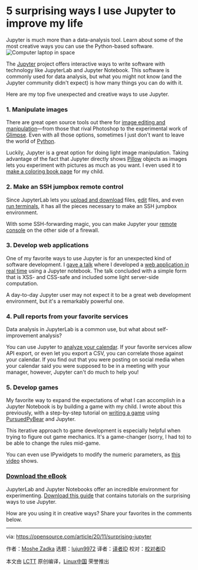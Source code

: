 [#]: collector: (lujun9972)
[#]: translator: (wxy)
[#]: reviewer: ( )
[#]: publisher: ( )
[#]: url: ( )
[#]: subject: (5 surprising ways I use Jupyter to improve my life)
[#]: via: (https://opensource.com/article/20/11/surprising-jupyter)
[#]: author: (Moshe Zadka https://opensource.com/users/moshez)

5 surprising ways I use Jupyter to improve my life
======
Jupyter is much more than a data-analysis tool. Learn about some of the
most creative ways you can use the Python-based software.
![Computer laptop in space][1]

The [Jupyter][2] project offers interactive ways to write software with technology like JupyterLab and Jupyter Notebook. This software is commonly used for data analysis, but what you might not know (and the Jupyter community didn't expect) is how many things you can do with it.

Here are my top five unexpected and creative ways to use Jupyter.

### 1\. Manipulate images

There are great open source tools out there for [image editing and manipulation][3]—from those that rival Photoshop to the experimental work of [Glimpse][4]. Even with all those options, sometimes I just don't want to leave the world of [Python][5].

Luckily, Jupyter is a great option for doing light image manipulation. Taking advantage of the fact that Jupyter directly shows [Pillow][6] objects as images lets you experiment with pictures as much as you want. I even used it to [make a coloring book page][7] for my child.

### 2\. Make an SSH jumpbox remote control

Since JupyterLab lets you [upload and download][8] files, [edit][9] files, and even [run terminals][10], it has all the pieces necessary to make an SSH jumpbox environment.

With some SSH-forwarding magic, you can make Jupyter your [remote console][11] on the other side of a firewall.

### 3\. Develop web applications

One of my favorite ways to use Jupyter is for an unexpected kind of software development. I [gave a talk][12] where I developed a [web application in real time][13] using a Jupyter notebook. The talk concluded with a simple form that is XSS- and CSS-safe and included some light server-side computation.

A day-to-day Jupyter user may not expect it to be a great web development environment, but it's a remarkably powerful one.

### 4\. Pull reports from your favorite services

Data analysis in JupyterLab is a common use, but what about self-improvement analysis?

You can use Jupyter to [analyze your calendar][14]. If your favorite services allow API export, or even let you export a CSV, you can correlate those against your calendar. If you find out that you were posting on social media when your calendar said you were supposed to be in a meeting with your manager, however, Jupyter can't do much to help you!

### 5\. Develop games

My favorite way to expand the expectations of what I can accomplish in a Jupyter Notebook is by building a game with my child. I wrote about this previously, with a step-by-step tutorial on [writing a game][15] using [PursuedPyBear][16] and Jupyter.

This iterative approach to game development is especially helpful when trying to figure out game mechanics. It's a game-changer (sorry, I had to) to be able to change the rules mid-game.

You can even use IPywidgets to modify the numeric parameters, as [this video][17] shows.

### [Download the eBook][18]

JupyterLab and Jupyter Notebooks offer an incredible environment for experimenting. [Download this guide][18] that contains tutorials on the surprising ways to use Jupyter. 

How are you using it in creative ways? Share your favorites in the comments below.

--------------------------------------------------------------------------------

via: https://opensource.com/article/20/11/surprising-jupyter

作者：[Moshe Zadka][a]
选题：[lujun9972][b]
译者：[译者ID](https://github.com/译者ID)
校对：[校对者ID](https://github.com/校对者ID)

本文由 [LCTT](https://github.com/LCTT/TranslateProject) 原创编译，[Linux中国](https://linux.cn/) 荣誉推出

[a]: https://opensource.com/users/moshez
[b]: https://github.com/lujun9972
[1]: https://opensource.com/sites/default/files/styles/image-full-size/public/lead-images/computer_space_graphic_cosmic.png?itok=wu493YbB (Computer laptop in space)
[2]: https://jupyter.org/
[3]: https://opensource.com/life/12/6/design-without-debt-five-tools-for-designers
[4]: https://glimpse-editor.github.io/
[5]: https://opensource.com/resources/python
[6]: https://pillow.readthedocs.io/en/stable/index.html
[7]: https://opensource.com/article/20/8/edit-images-python
[8]: https://jupyterlab.readthedocs.io/en/stable/user/files.html#uploading-and-downloading
[9]: https://jupyterlab.readthedocs.io/en/stable/user/files.html#opening-files
[10]: https://jupyterlab.readthedocs.io/en/stable/user/terminal.html
[11]: https://opensource.com/article/20/8/remote-management-jupyter
[12]: https://opensource.com/article/20/8/write-talk-using-jupyter-notebooks
[13]: https://github.com/moshez/interactive-web-development/blob/e31ae72d8cab7637d18bc734c4e8afc10c60251f/interactive-web-development.ipynb
[14]: https://opensource.com/article/20/9/analyze-your-life-jupyter
[15]: https://opensource.com/article/20/5/python-games
[16]: https://ppb.dev/
[17]: https://www.youtube.com/watch?v=JaTf_ZT7tE8
[18]: https://opensource.com/downloads/jupyter-guide
